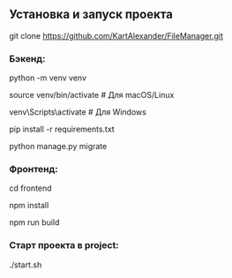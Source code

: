 ## Установка и запуск проекта

git clone https://github.com/KartAlexander/FileManager.git

### Бэкенд:

python -m venv venv

source venv/bin/activate  # Для macOS/Linux

venv\Scripts\activate     # Для Windows

pip install -r requirements.txt

python manage.py migrate

### Фронтенд:

cd frontend

npm install

npm run build

### Старт проекта в project:

./start.sh
